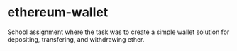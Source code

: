# ethereum-wallet
School assignment where the task was to create a simple wallet solution for depositing, transfering, and withdrawing ether.
